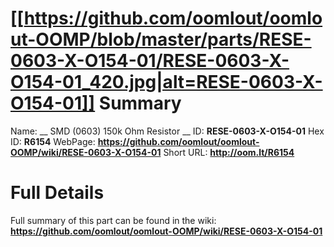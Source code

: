 
[[https://github.com/oomlout/oomlout-OOMP/blob/master/parts/RESE-0603-X-O154-01/RESE-0603-X-O154-01_420.jpg|alt=RESE-0603-X-O154-01]] 
Summary
=================

Name: __ SMD (0603) 150k Ohm Resistor __
ID: __RESE-0603-X-O154-01__
Hex ID: __R6154__
WebPage: __https://github.com/oomlout/oomlout-OOMP/wiki/RESE-0603-X-O154-01__
Short URL: __http://oom.lt/R6154__

Full Details
==========================
Full summary of this part can be found in the wiki:   
__https://github.com/oomlout/oomlout-OOMP/wiki/RESE-0603-X-O154-01__   

